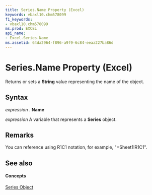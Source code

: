 ```yaml
---
title: Series.Name Property (Excel)
keywords: vbaxl10.chm578099
f1_keywords:
- vbaxl10.chm578099
ms.prod: EXCEL
api_name:
- Excel.Series.Name
ms.assetid: 64da2964-f896-a9f9-6c84-eeaa227ba86d
---
```



# Series.Name Property (Excel)

Returns or sets a  **String** value representing the name of the object.


## Syntax

 _expression_ . **Name**

 _expression_ A variable that represents a **Series** object.


## Remarks

You can reference using R1C1 notation, for example, "=Sheet1!R1C1".


## See also


#### Concepts


[Series Object](series-object-excel.md)

